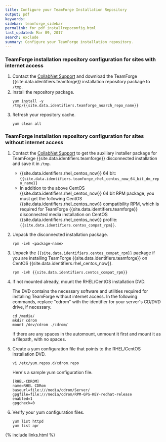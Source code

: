 ```yaml
---
title: Configure your TeamForge Installation Repository
output: pdf
keywords: 
sidebar: teamforge_sidebar
permalink: for_pdf_installrepoconfig.html
last_updated: Mar 09, 2017
search: exclude
summary: Configure your TeamForge installation repository.
---
```

<div markdown="1">
<h3>TeamForge installation repository configuration for sites with internet access</h3>

1. Contact the [CollabNet Support](http://www.collab.net/support/secure-customer-login) and download the TeamForge {{site.data.identifiers.teamforge}} installation repository package to `/tmp`.
2. Install the repository package.
   ```shell
   yum install -y /tmp/{{site.data.identifiers.teamforge_noarch_repo_name}}
   ````
3. Refresh your repository cache.
   ```shell
   yum clean all
   ````
<h3>TeamForge installation repository configuration for sites without internet access</h3>

1. Contact the [CollabNet Support](http://www.collab.net/support/secure-customer-login) to get the auxiliary installer package for TeamForge {{site.data.identifiers.teamforge}} disconnected installation and save it in `/tmp`.
   * {{site.data.identifiers.rhel_centos_now}} 64 bit: `{{site.data.identifiers.teamforge_rhel_centos_now_64_bit_dm_repo_name}}`
   * In addition to the above CentOS {{site.data.identifiers.rhel_centos_now}} 64 bit RPM package, you must get the following CentOS {{site.data.identifiers.rhel_centos_now}} compatibility RPM, which is required for TeamForge {{site.data.identifiers.teamforge}} disconnected media installation on CentOS {{site.data.identifiers.rhel_centos_now}} profile: `{{site.data.identifiers.centos_compat_rpm}}`.
2. Unpack the disconnected installation package.
   ```shell
   rpm -ivh <package-name>
   ````
3. Unpack the `{{site.data.identifiers.centos_compat_rpm}}` package if you are installing TeamForge {{site.data.identifiers.teamforge}} on CentOS {{site.data.identifiers.rhel_centos_now}}.
   ```shell
   rpm -ivh {{site.data.identifiers.centos_compat_rpm}}
   ````
4. If not mounted already, mount the RHEL/CentOS installation DVD.
   
   The DVD contains the necessary software and utilities required for installing TeamForge without internet access. In the following commands, replace "cdrom" with the identifier for your server's CD/DVD drive, if necessary.
   ```shell
   cd /media/
   mkdir cdrom
   mount /dev/cdrom ./cdrom/
   ````

   If there are any spaces in the automount, unmount it first and mount it as a filepath, with no spaces.
5. Create a yum configuration file that points to the RHEL/CentOS installation DVD.
   ```shell
   vi /etc/yum.repos.d/cdrom.repo
   ````

   Here's a sample yum configuration file.
   ```shell
   [RHEL-CDROM]
   name=RHEL CDRom
   baseurl=file:///media/cdrom/Server/
   gpgfile=file:///media/cdrom/RPM-GPG-KEY-redhat-release 
   enabled=1
   gpgcheck=0
   ````
6. Verify your yum configuration files.
   ```shell
   yum list httpd
   yum list apr
   ````
</div>

{% include links.html %}